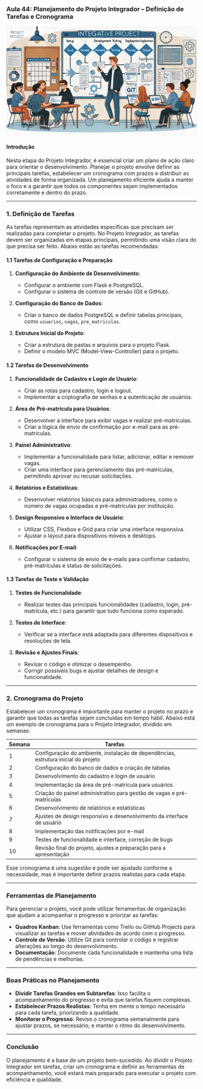 ### Aula 44: Planejamento do Projeto Integrador – Definição de Tarefas e Cronograma
![](./assets/44.jpeg)
#### Introdução

Nesta etapa do Projeto Integrador, é essencial criar um plano de ação claro para orientar o desenvolvimento. Planejar o projeto envolve definir as principais tarefas, estabelecer um cronograma com prazos e distribuir as atividades de forma organizada. Um planejamento eficiente ajuda a manter o foco e a garantir que todos os componentes sejam implementados corretamente e dentro do prazo.

---

### 1. Definição de Tarefas

As tarefas representam as atividades específicas que precisam ser realizadas para completar o projeto. No Projeto Integrador, as tarefas devem ser organizadas em etapas principais, permitindo uma visão clara do que precisa ser feito. Abaixo estão as tarefas recomendadas:

#### 1.1 Tarefas de Configuração e Preparação

1. **Configuração do Ambiente de Desenvolvimento**:
   - Configurar o ambiente com Flask e PostgreSQL.
   - Configurar o sistema de controle de versão (Git e GitHub).

2. **Configuração do Banco de Dados**:
   - Criar o banco de dados PostgreSQL e definir tabelas principais, como `usuarios`, `vagas`, `pre_matriculas`.

3. **Estrutura Inicial do Projeto**:
   - Criar a estrutura de pastas e arquivos para o projeto Flask.
   - Definir o modelo MVC (Model-View-Controller) para o projeto.

#### 1.2 Tarefas de Desenvolvimento

1. **Funcionalidade de Cadastro e Login de Usuário**:
   - Criar as rotas para cadastro, login e logout.
   - Implementar a criptografia de senhas e a autenticação de usuários.

2. **Área de Pré-matrícula para Usuários**:
   - Desenvolver a interface para exibir vagas e realizar pré-matrículas.
   - Criar a lógica de envio de confirmação por e-mail para as pré-matrículas.

3. **Painel Administrativo**:
   - Implementar a funcionalidade para listar, adicionar, editar e remover vagas.
   - Criar uma interface para gerenciamento das pré-matrículas, permitindo aprovar ou recusar solicitações.

4. **Relatórios e Estatísticas**:
   - Desenvolver relatórios básicos para administradores, como o número de vagas ocupadas e pré-matrículas por instituição.

5. **Design Responsivo e Interface de Usuário**:
   - Utilizar CSS, Flexbox e Grid para criar uma interface responsiva.
   - Ajustar o layout para dispositivos móveis e desktops.

6. **Notificações por E-mail**:
   - Configurar o sistema de envio de e-mails para confirmar cadastro, pré-matrículas e status de solicitações.

#### 1.3 Tarefas de Teste e Validação

1. **Testes de Funcionalidade**:
   - Realizar testes das principais funcionalidades (cadastro, login, pré-matrícula, etc.) para garantir que tudo funciona como esperado.

2. **Testes de Interface**:
   - Verificar se a interface está adaptada para diferentes dispositivos e resoluções de tela.

3. **Revisão e Ajustes Finais**:
   - Revisar o código e otimizar o desempenho.
   - Corrigir possíveis bugs e ajustar detalhes de design e funcionalidade.

---

### 2. Cronograma do Projeto

Estabelecer um cronograma é importante para manter o projeto no prazo e garantir que todas as tarefas sejam concluídas em tempo hábil. Abaixo está um exemplo de cronograma para o Projeto Integrador, dividido em semanas:

| Semana | Tarefas                                                                                         |
|--------|-------------------------------------------------------------------------------------------------|
| 1      | Configuração do ambiente, instalação de dependências, estrutura inicial do projeto              |
| 2      | Configuração do banco de dados e criação de tabelas                                             |
| 3      | Desenvolvimento do cadastro e login de usuário                                                  |
| 4      | Implementação da área de pré-matrícula para usuários                                            |
| 5      | Criação do painel administrativo para gestão de vagas e pré-matrículas                          |
| 6      | Desenvolvimento de relatórios e estatísticas                                                    |
| 7      | Ajustes de design responsivo e desenvolvimento da interface de usuário                          |
| 8      | Implementação das notificações por e-mail                                                       |
| 9      | Testes de funcionalidade e interface, correção de bugs                                          |
| 10     | Revisão final do projeto, ajustes e preparação para a apresentação                              |

Esse cronograma é uma sugestão e pode ser ajustado conforme a necessidade, mas é importante definir prazos realistas para cada etapa.

---

### Ferramentas de Planejamento

Para gerenciar o projeto, você pode utilizar ferramentas de organização que ajudam a acompanhar o progresso e priorizar as tarefas:

- **Quadros Kanban**: Use ferramentas como Trello ou GitHub Projects para visualizar as tarefas e mover atividades de acordo com o progresso.
- **Controle de Versão**: Utilize Git para controlar o código e registrar alterações ao longo do desenvolvimento.
- **Documentação**: Documente cada funcionalidade e mantenha uma lista de pendências e melhorias.

---

### Boas Práticas no Planejamento

- **Dividir Tarefas Grandes em Subtarefas**: Isso facilita o acompanhamento do progresso e evita que tarefas fiquem complexas.
- **Estabelecer Prazos Realistas**: Tenha em mente o tempo necessário para cada tarefa, priorizando a qualidade.
- **Monitorar o Progresso**: Revise o cronograma semanalmente para ajustar prazos, se necessário, e manter o ritmo do desenvolvimento.

---

### Conclusão

O planejamento é a base de um projeto bem-sucedido. Ao dividir o Projeto Integrador em tarefas, criar um cronograma e definir as ferramentas de acompanhamento, você estará mais preparado para executar o projeto com eficiência e qualidade.
